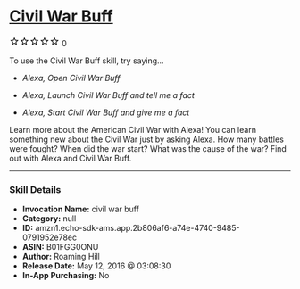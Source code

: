 # [Civil War Buff](http://alexa.amazon.com/#skills/amzn1.echo-sdk-ams.app.2b806af6-a74e-4740-9485-0791952e78ec)
![0 stars](../../images/ic_star_border_black_18dp_1x.png)![0 stars](../../images/ic_star_border_black_18dp_1x.png)![0 stars](../../images/ic_star_border_black_18dp_1x.png)![0 stars](../../images/ic_star_border_black_18dp_1x.png)![0 stars](../../images/ic_star_border_black_18dp_1x.png) 0

To use the Civil War Buff skill, try saying...

* *Alexa, Open Civil War Buff*

* *Alexa, Launch Civil War Buff and tell me a fact*

* *Alexa, Start Civil War Buff and give me a fact*

Learn more about the American Civil War with Alexa!  You can learn something new about the Civil War just by asking Alexa.  How many battles were fought?  When did the war start?  What was the cause of the war?  Find out with Alexa and Civil War Buff.

***

### Skill Details

* **Invocation Name:** civil war buff
* **Category:** null
* **ID:** amzn1.echo-sdk-ams.app.2b806af6-a74e-4740-9485-0791952e78ec
* **ASIN:** B01FGG0ONU
* **Author:** Roaming Hill
* **Release Date:** May 12, 2016 @ 03:08:30
* **In-App Purchasing:** No
